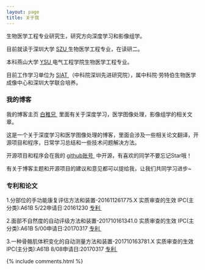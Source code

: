 ```yaml
---
layout: page
title: 关于我 
---
```


生物医学工程专业研究生，研究方向深度学习和影像组学。
<p>
目前就读于深圳大学
<a target="_blank" href="http://www.szu.edu.cn/"> SZU </a>
生物医学工程专业，在读研二。
<p>
本科燕山大学
<a target="_blank" href="http://www.ysu.edu.cn/"> YSU </a>
电气工程学院生物医学工程专业。
<p>
目前工作学习单位为
<a target="_blank" href="http://www.siat.ac.cn/"> SIAT </a>
（中科院深圳先进研究院），属中科院·劳特伯生物医学成像中心和深圳大学联合培养。
<p>


<h3> 我的博客 </h3> 
<p>
我的博客主页
<a target="_blank" href="http://xujingxu.cn/"> 白稚兄 </a>
里面有关于深度学习，医学图像处理，影像组学的相关文章。

<p>

这是一个关于深度学习和医学图像处理的博客，里面会涉及一些相关论文翻译，开源项目和程序，日常学习总结和一些技术问题解决方法。

<p>
开源项目和程序会在我的
<a target="_blank" href="https://github.com/xujingxu/"> github账号 </a>
中开源，有喜欢的同学不要忘记Star哦！

<p>

有关于博客主题和开源项目的建议和意见都可以提给我，让我们共同学习进步~ 

<p> 
<h3> 专利和论文</h3> 
<p> 
1.分部位的手功能康复评估方法和装置-201611261775.X 实质审查的生效 IPC(主分类):A61B 5/22申请日:20161230
<a target="_blank" href="http://www2.soopat.com/Patent/201611261775/"> 专利 </a>
<p> 
2.面部不自然度的自动评级方法和装置-201710161341.0 实质审查的生效 IPC(主分类):A61B 5/00申请日:20170317
<a target="_blank" href="http://www2.soopat.com/Patent/201710161341/"> 专利 </a> 
<p> 
3.一种骨骼肌体积变化的自动测量方法和装置-201710163781.X 实质审查的生效 IPC(主分类):A61B 8/08申请日:20170317
<a target="_blank" href="http://www2.soopat.com/Patent/201710163781/"> 专利 </a> 
<p> 
  
<p>

{% include comments.html %}


